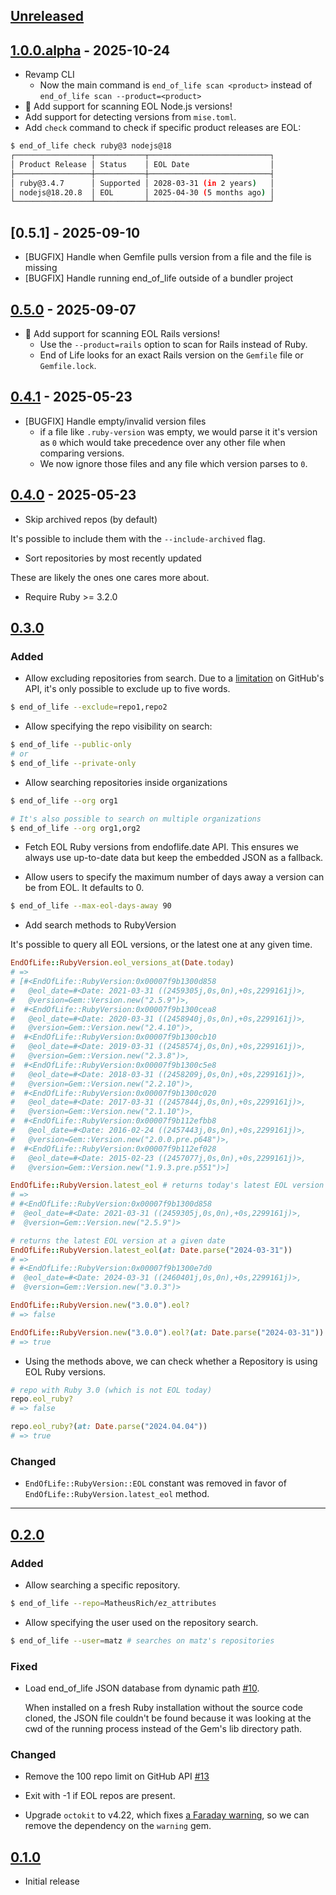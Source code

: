 ## [Unreleased]

## [1.0.0.alpha] - 2025-10-24

- Revamp CLI
  - Now the main command is `end_of_life scan <product>` instead of `end_of_life scan --product=<product>`
- 🎉 Add support for scanning EOL Node.js versions!
- Add support for detecting versions from `mise.toml`.
- Add `check` command to check if specific product releases are EOL:

```sh
$ end_of_life check ruby@3 nodejs@18
┌─────────────────┬───────────┬───────────────────────────┐
│ Product Release │ Status    │ EOL Date                  │
├─────────────────┼───────────┼───────────────────────────┤
│ ruby@3.4.7      │ Supported │ 2028-03-31 (in 2 years)   │
│ nodejs@18.20.8  │ EOL       │ 2025-04-30 (5 months ago) │
└─────────────────┴───────────┴───────────────────────────┘
```

## [0.5.1] - 2025-09-10

- [BUGFIX] Handle when Gemfile pulls version from a file and the file is missing
- [BUGFIX] Handle running end_of_life outside of a bundler project

## [0.5.0] - 2025-09-07

- 🎉 Add support for scanning EOL Rails versions!
  - Use the `--product=rails` option to scan for Rails instead of Ruby.
  - End of Life looks for an exact Rails version on the `Gemfile` file or `Gemfile.lock`.

## [0.4.1] - 2025-05-23

- [BUGFIX] Handle empty/invalid version files
  - if a file like `.ruby-version` was empty, we would parse it it's version as
    `0` which would take precedence over any other file when comparing versions.
  - We now ignore those files and any file which version parses to `0`.

## [0.4.0] - 2025-05-23

- Skip archived repos (by default)

It's possible to include them with the `--include-archived` flag.

- Sort repositories by most recently updated

These are likely the ones one cares more about.

- Require Ruby >= 3.2.0

## [0.3.0]

### Added

- Allow excluding repositories from search. Due to a [limitation] on GitHub's API,
  it's only possible to exclude up to five words.

```sh
$ end_of_life --exclude=repo1,repo2
```

[limitation]: https://docs.github.com/en/search-github/getting-started-with-searching-on-github/troubleshooting-search-queries#limitations-on-query-length

- Allow specifying the repo visibility on search:

```sh
$ end_of_life --public-only
# or
$ end_of_life --private-only
```

- Allow searching repositories inside organizations

```sh
$ end_of_life --org org1

# It's also possible to search on multiple organizations
$ end_of_life --org org1,org2
```

- Fetch EOL Ruby versions from endoflife.date API. This ensures we always use up-to-date data but keep the embedded JSON as a fallback.

- Allow users to specify the maximum number of days away a version can be from EOL. It defaults to 0.

```sh
$ end_of_life --max-eol-days-away 90
```

- Add search methods to RubyVersion

It's possible to query all EOL versions, or the latest one at any given time.

```ruby
EndOfLife::RubyVersion.eol_versions_at(Date.today)
# =>
# [#<EndOfLife::RubyVersion:0x00007f9b1300d858
#   @eol_date=#<Date: 2021-03-31 ((2459305j,0s,0n),+0s,2299161j)>,
#   @version=Gem::Version.new("2.5.9")>,
#  #<EndOfLife::RubyVersion:0x00007f9b1300cea8
#   @eol_date=#<Date: 2020-03-31 ((2458940j,0s,0n),+0s,2299161j)>,
#   @version=Gem::Version.new("2.4.10")>,
#  #<EndOfLife::RubyVersion:0x00007f9b1300cb10
#   @eol_date=#<Date: 2019-03-31 ((2458574j,0s,0n),+0s,2299161j)>,
#   @version=Gem::Version.new("2.3.8")>,
#  #<EndOfLife::RubyVersion:0x00007f9b1300c5e8
#   @eol_date=#<Date: 2018-03-31 ((2458209j,0s,0n),+0s,2299161j)>,
#   @version=Gem::Version.new("2.2.10")>,
#  #<EndOfLife::RubyVersion:0x00007f9b1300c020
#   @eol_date=#<Date: 2017-03-31 ((2457844j,0s,0n),+0s,2299161j)>,
#   @version=Gem::Version.new("2.1.10")>,
#  #<EndOfLife::RubyVersion:0x00007f9b112efbb8
#   @eol_date=#<Date: 2016-02-24 ((2457443j,0s,0n),+0s,2299161j)>,
#   @version=Gem::Version.new("2.0.0.pre.p648")>,
#  #<EndOfLife::RubyVersion:0x00007f9b112ef028
#   @eol_date=#<Date: 2015-02-23 ((2457077j,0s,0n),+0s,2299161j)>,
#   @version=Gem::Version.new("1.9.3.pre.p551")>]

EndOfLife::RubyVersion.latest_eol # returns today's latest EOL version
# =>
# #<EndOfLife::RubyVersion:0x00007f9b1300d858
#  @eol_date=#<Date: 2021-03-31 ((2459305j,0s,0n),+0s,2299161j)>,
#  @version=Gem::Version.new("2.5.9")>

# returns the latest EOL version at a given date
EndOfLife::RubyVersion.latest_eol(at: Date.parse("2024-03-31"))
# =>
# #<EndOfLife::RubyVersion:0x00007f9b1300e7d0
#  @eol_date=#<Date: 2024-03-31 ((2460401j,0s,0n),+0s,2299161j)>,
#  @version=Gem::Version.new("3.0.3")>

EndOfLife::RubyVersion.new("3.0.0").eol?
# => false

EndOfLife::RubyVersion.new("3.0.0").eol?(at: Date.parse("2024-03-31"))
# => true
```

- Using the methods above, we can check whether a Repository is using EOL Ruby versions.

```ruby
# repo with Ruby 3.0 (which is not EOL today)
repo.eol_ruby?
# => false

repo.eol_ruby?(at: Date.parse("2024.04.04"))
# => true
```

### Changed

- `EndOfLife::RubyVersion::EOL` constant was removed in favor of `EndOfLife::RubyVersion.latest_eol` method.

---

## [0.2.0]

### Added

- Allow searching a specific repository.

```sh
$ end_of_life --repo=MatheusRich/ez_attributes
```

- Allow specifying the user used on the repository search.

```sh
$ end_of_life --user=matz # searches on matz's repositories
```

### Fixed

- Load end_of_life JSON database from dynamic path [#10](https://github.com/MatheusRich/end_of_life/pull/10).

  When installed on a fresh Ruby installation without the source code cloned,
  the JSON file couldn't be found because it was looking at the cwd of the
  running process instead of the Gem's lib directory path.

### Changed

- Remove the 100 repo limit on GitHub API [#13](https://github.com/MatheusRich/end_of_life/pull/13)

- Exit with -1 if EOL repos are present.

- Upgrade `octokit` to v4.22, which fixes [a Faraday warning], so we can remove the dependency on the `warning` gem.

[a faraday warning]: https://github.com/octokit/octokit.rb/pull/1359

## [0.1.0]

- Initial release

[unreleased]: https://github.com/MatheusRich/end_of_life/compare/v1.0.0.alpha...HEAD
[1.0.0.alpha]: https://github.com/MatheusRich/end_of_life/releases/tag/v1.0.0.alpha
[0.5.0]: https://github.com/MatheusRich/end_of_life/releases/tag/v0.5.0
[0.4.1]: https://github.com/MatheusRich/end_of_life/releases/tag/v0.4.1
[0.4.0]: https://github.com/MatheusRich/end_of_life/releases/tag/v0.4.0
[0.3.0]: https://github.com/MatheusRich/end_of_life/releases/tag/v0.3.0
[0.2.0]: https://github.com/MatheusRich/end_of_life/releases/tag/v0.2.0
[0.1.0]: https://github.com/MatheusRich/end_of_life/releases/tag/v0.1.0
